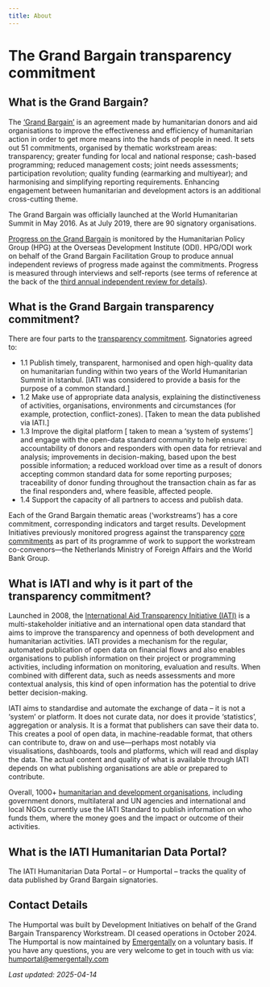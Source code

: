 ```yaml
---
title: About
---
```


# The Grand Bargain transparency commitment
## What is the Grand Bargain?
The [‘Grand Bargain’](https://interagencystandingcommittee.org/grand-bargain-hosted-iasc) is an agreement made by humanitarian donors and aid organisations to improve the effectiveness and efficiency of humanitarian action in order to get more means into the hands of people in need. It sets out 51 commitments, organised by thematic workstream areas: transparency; greater funding for local and national response; cash-based programming; reduced management costs; joint needs assessments; participation revolution; quality funding (earmarking and multiyear); and harmonising and simplifying reporting requirements. Enhancing engagement between humanitarian and development actors is an additional cross-cutting theme.

The Grand Bargain was officially launched at the World Humanitarian Summit in May 2016. As at July 2019, there are 90 signatory organisations.

[Progress on the Grand Bargain](https://www.odi.org/publications/11387-grand-bargain-annual-independent-report-2019) is monitored by the Humanitarian Policy Group (HPG) at the Overseas Development Institute (ODI). HPG/ODI work on behalf of the Grand Bargain Facilitation Group to produce annual independent reviews of progress made against the commitments. Progress is measured through interviews and self-reports (see terms of reference at the back of the [third annual independent review for details](https://www.odi.org/publications/11387-grand-bargain-annual-independent-report-2019)).

## What is the Grand Bargain transparency commitment?
There are four parts to the [transparency commitment](https://interagencystandingcommittee.org/greater-transparency). Signatories agreed to:

* 1.1 Publish timely, transparent, harmonised and open high-quality data on humanitarian funding within two years of the World Humanitarian Summit in Istanbul. [IATI was considered to provide a basis for the purpose of a common standard.]
* 1.2 Make use of appropriate data analysis, explaining the distinctiveness of activities, organisations, environments and circumstances (for example, protection, conflict-zones). [Taken to mean the data published via IATI.]
* 1.3 Improve the digital platform [ taken to mean a ‘system of systems’] and engage with the open-data standard community to help ensure:
accountability of donors and responders with open data for retrieval and analysis;
improvements in decision-making, based upon the best possible information;
a reduced workload over time as a result of donors accepting common standard data for some reporting purposes;
traceability of donor funding throughout the transaction chain as far as the final responders and, where feasible, affected people.
* 1.4 Support the capacity of all partners to access and publish data.

Each of the Grand Bargain thematic areas (‘workstreams’) has a core commitment, corresponding indicators and target results. Development Initiatives previously monitored progress against the transparency [core commitments](https://interagencystandingcommittee.org/greater-transparency) as part of its programme of work to support the workstream co-convenors—the Netherlands Ministry of Foreign Affairs and the World Bank Group.

## What is IATI and why is it part of the transparency commitment?
Launched in 2008, the [International Aid Transparency Initiative (IATI)](https://iatistandard.org/en/) is a multi-stakeholder initiative and an international open data standard that aims to improve the transparency and openness of both development and humanitarian activities. IATI provides a mechanism for the regular, automated publication of open data on financial flows and also enables organisations to publish information on their project or programming activities, including information on monitoring, evaluation and results. When combined with different data, such as needs assessments and more contextual analysis, this kind of open information has the potential to drive better decision-making.

IATI aims to standardise and automate the exchange of data – it is not a ‘system’ or platform. It does not curate data, nor does it provide ‘statistics’, aggregation or analysis. It is a format that publishers can save their data to. This creates a pool of open data, in machine-readable format, that others can contribute to, draw on and use—perhaps most notably via visualisations, dashboards, tools and platforms, which will read and display the data. The actual content and quality of what is available through IATI depends on what publishing organisations are able or prepared to contribute.

Overall, 1000+ [humanitarian and development organisations](https://www.iatiregistry.org/publisher), including government donors, multilateral and UN agencies and international and local NGOs currently use the IATI Standard to publish information on who funds them, where the money goes and the impact or outcome of their activities.

## What is the IATI Humanitarian Data Portal?

The IATI Humanitarian Data Portal &ndash; or Humportal &ndash; tracks the quality of data published by Grand Bargain signatories.

## Contact Details

The Humportal was built by Development Initiatives on behalf of the Grand Bargain Transparency Workstream. DI ceased operations in October 2024. The Humportal is now maintained by [Emergentally](https://emergentally.com/) on a voluntary basis. If you have any questions, you are very welcome to get in touch with us via: [humportal@emergentally.com](mailto:humportal@emergentally.com)

*Last updated: 2025-04-14*
